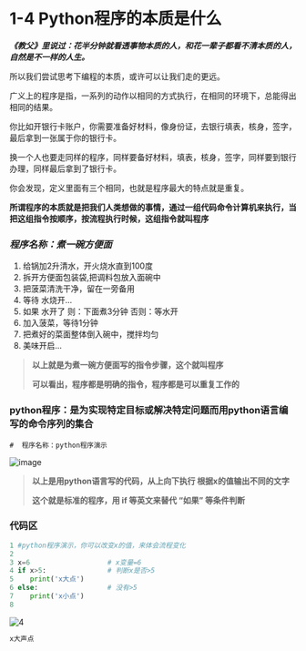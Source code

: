# 1-4 Python程序的本质是什么
_**《教父》里说过：花半分钟就看透事物本质的人，和花一辈子都看不清本质的人，自然是不一样的人生。**_

所以我们尝试思考下编程的本质，或许可以让我们走的更远。

广义上的程序是指，一系列的动作以相同的方式执行，在相同的环境下，总能得出相同的结果。

你比如开银行卡账户，你需要准备好材料，像身份证，去银行填表，核身，签字，最后拿到一张属于你的银行卡。

换一个人也要走同样的程序，同样要备好材料，填表，核身，签字，同样要到银行办理，同样最后拿到了银行卡。

你会发现，定义里面有三个相同，也就是程序最大的特点就是重复。

**所谓程序的本质就是把我们人类想做的事情，通过一组代码命令计算机来执行，当把这组指令按顺序，按流程执行时候，这组指令就叫程序**

### _程序名称：煮一碗方便面_
  1. 给锅加2升清水，开火烧水直到100度
  2. 拆开方便面包装袋,把调料包放入面碗中
  3. 把菠菜清洗干净，留在一旁备用
  4. 等待 水烧开...
  5. 如果 水开了 
       则：下面煮3分钟   否则：等水开
  6. 加入菠菜，等待1分钟
  7. 把煮好的菜面整体倒入碗中，搅拌均匀
  8. 美味开启...
> **以上就是为煮一碗方便面写的指令步骤，这个就叫程序**
> 
> **可以看出，程序都是明确的指令，程序都是可以重复工作的**
> 
### python程序：是为实现特定目标或解决特定问题而用python语言编写的命令序列的集合
    #  程序名称：python程序演示
![image](https://user-images.githubusercontent.com/103555341/163670526-308dd008-422b-4aa6-95a6-a0c154e5ddb5.png)

> **以上是用python语言写的代码，从上向下执行 根据x的值输出不同的文字**
> 
> **这个就是标准的程序，用 if 等英文来替代 “如果” 等条件判断**

### 代码区 
```python
1 #python程序演示，你可以改变x的值，来体会流程变化
2
3 x=6                   # x变量=6
4 if x>5:               # 判断x是否>5  
5    print('x大点')     
6 else:                 # 没有>5
7    print('x小点')
8
```
![4](https://user-images.githubusercontent.com/103555341/163546933-bee710b5-943e-454e-b00d-922d2b897614.jpg)
```python
x大声点 
```





